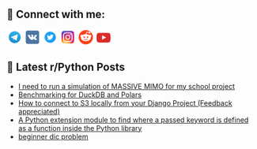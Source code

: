 ## 🔎 Connect with me:
[<img src="https://github.com/bullbesh/bullbesh/blob/main/images/Telegram.png" width="32" height="32" />](https://t.me/bullbesh)
[<img src="https://github.com/bullbesh/bullbesh/blob/main/images/VK.png" width="32" height="32" />](https://vk.com/bullbesh)
[<img src="https://github.com/bullbesh/bullbesh/blob/main/images/Twitter.png" width="32" height="32" />](https://twitter.com/bullbesh1)
[<img src="https://github.com/bullbesh/bullbesh/blob/main/images/Instagram.png" width="32" height="32" />](https://www.instagram.com/bullbesh)
[<img src="https://github.com/bullbesh/bullbesh/blob/main/images/Reddit.png" width="32" height="32" />](https://www.reddit.com/user/bullbesh)
[<img src="https://github.com/bullbesh/bullbesh/blob/main/images/YouTube.png" width="32" height="32" />](https://www.youtube.com/channel/UCtfjRs6uzgq5mfm8S06WTcg)

## 📕 Latest r/Python Posts
<!-- BLOG-POST-LIST:START -->
- [I need to run a simulation of MASSIVE MIMO for my school project](https://www.reddit.com/r/Python/comments/13ybzkm/i_need_to_run_a_simulation_of_massive_mimo_for_my/)
- [Benchmarking for DuckDB and Polars](https://www.reddit.com/r/Python/comments/13ybbh5/benchmarking_for_duckdb_and_polars/)
- [How to connect to S3 locally from your Django Project &lpar;Feedback appreciated&rpar;](https://www.reddit.com/r/Python/comments/13yb5lv/how_to_connect_to_s3_locally_from_your_django/)
- [A Python extension module to find where a passed keyword is defined as a function inside the Python library](https://www.reddit.com/r/Python/comments/13yb5g0/a_python_extension_module_to_find_where_a_passed/)
- [beginner dic problem](https://www.reddit.com/r/Python/comments/13y988y/beginner_dic_problem/)
<!-- BLOG-POST-LIST:END -->
